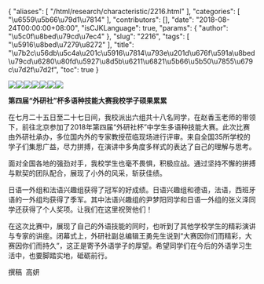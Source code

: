 {
    "aliases": [
        "/html/research/characteristic/2216.html"
    ],
    "categories": [
        "\u6559\u5b66\u79d1\u7814"
    ],
    "contributors": [],
    "date": "2018-08-24T00:00:00+08:00",
    "isCJKLanguage": true,
    "params": {
        "author": "\u5c0f\u8bed\u79cd\u7ec4"
    },
    "slug": "2216",
    "tags": [
        "\u5916\u8bed\u7279\u8272"
    ],
    "title": "\u7b2c\u56db\u5c4a\u201c\u5916\u7814\u793e\u201d\u676f\u591a\u8bed\u79cd\u6280\u80fd\u5927\u8d5b\u6211\u6821\u5b66\u5b50\u7855\u679c\u7d2f\u7d2f",
    "toc": true
}

![](https://cdn.tfls.online/mirror/full/4d807e222e74502e8efa4505a645e4ee4b974174.jpg)![](https://cdn.tfls.online/mirror/full/836bf2e69fbbc90741993cc656e6d7ab6c51a7ff.jpg)![](https://cdn.tfls.online/mirror/full/893fb2ff439c4f769b7b61582cb4506196cd0916.jpg)![](https://cdn.tfls.online/mirror/full/e67ea646699fe8b50f567fd4ab20953c21c431de.jpg)![](https://cdn.tfls.online/mirror/full/f9bbd7d80402636fa23aa80ce40586e79d7be36f.jpg)![](https://cdn.tfls.online/mirror/full/fd2a9325379729fbf794ef8d42ca7909df92fd53.jpg)![](https://cdn.tfls.online/mirror/full/1f8154d2efb1059542e085c14bdd59a8b13546eb.jpg)




  





**第四届“外研社”杯多语种技能大赛我校学子硕果累累**




在七月二十五日至二十七日间，我校派出六组共十八名同学，在赵香玉老师的带领下，前往北京参加了2018年第四届“外研社杯”中学生多语种技能大赛。此次比赛由外研社承办，多位国内外的专家教授莅临现场进行评审。来自全国35所学校的学子们集思广益，尽力拼搏，在演讲中多角度多样式的表达了自己的理解与思考。




面对全国各地的强劲对手，我校学生也毫不畏惧，积极应战。通过坚持不懈的拼搏与默契的团队配合，展现了小外的风采，斩获佳绩。




日语一外组和法语兴趣组获得了冠军的好成绩。日语兴趣组和德语，法语，西班牙语的一外组均获得了季军。其中法语兴趣组的尹梦阳同学和日语一外组的张义泽同学还获得了个人奖项。让我们在这里祝贺他们！




在这次比赛中，展现了自己的外语技能的同时，也听到了其他学校学生的精彩演讲与专家的讲座。闭幕式上，外研社副总编辑王勇先生说到“大赛因你们而精彩，大赛因你们而持久”，这正是寄予外语学子的厚望。希望同学们在今后的外语学习生活中，也要脚踏实地，砥砺前行。




  











撰稿  高妍
























  



